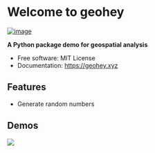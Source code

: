 # Welcome to geohey

[![image](https://img.shields.io/pypi/v/geohey.svg)](https://pypi.python.org/pypi/geohey)

**A Python package demo for geospatial analysis**

-   Free software: MIT License
-   Documentation: <https://geohey.xyz>

## Features

-   Generate random numbers

## Demos

![](https://wetlands.io/file/images/youtube.png)
